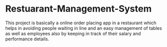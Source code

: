 # Restuarant-Management-System
This project is basically a online order placing app in a restaurant which helps in avoiding people waiting in
line and an easy management of tables as well as employees also by keeping in track of their salary and
performance details.
